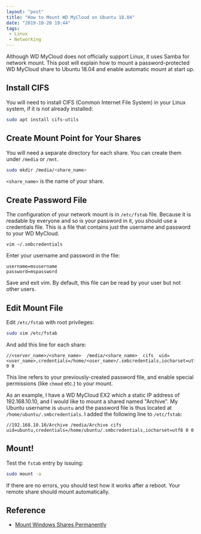 ```yaml
---
layout: "post"
title: "How to Mount WD MyCloud on Ubuntu 18.04"
date: "2019-10-20 19:44"
tags:
 - Linux
 - Networking
---
```


Although WD MyCloud does not officially support Linux, it uses Samba for network mount. This post will explain how to mount a password-protected WD MyCloud share to Ubuntu 18.04 and enable automatic mount at start up.

## Install CIFS
You will need to install CIFS (Common Internet File System) in your Linux system, if it is not already installed:

```bash
sudo apt install cifs-utils
```

## Create Mount Point for Your Shares
You will need a separate directory for each share. You can create them under `/media` or `/mnt`.

```bash
sudo mkdir /media/<share_name>
```

`<share_name>` is the name of your share.

## Create Password File
The configuration of your network mount is in `/etc/fstab` file. Because it is readable by everyone and so is your password in it, you should use a credentials file. This is a file that contains just the username and password to your WD MyCloud.

```
vim ~/.smbcredentials
```

Enter your username and password in the file:

```
username=msusername
password=mspassword
```

Save and exit vim. By default, this file can be read by your user but not other users.

## Edit Mount File
Edit `/etc/fstab` with root privileges:

```bash
sudo vim /etc/fstab
```

And add this line for each share:

```
//<server_name>/<share_name>  /media/<share_name>  cifs  uid=<user_name>,credentials=/home/<user_name>/.smbcredentials,iocharset=utf8 0 0
```

This line refers to your previously-created password file, and enable special permissions (like `chmod` etc.) to your mount.

As an example, I have a WD MyCloud EX2 which a static IP address of 192.168.10.10, and I would like to mount a shared named "Archive". My Ubuntu username is `ubuntu` and the password file is thus located at `/home/ubuntu/.smbcredentials`. I added the following line to `/etc/fstab`:

```
//192.168.10.10/Archive /media/Archive cifs uid=ubuntu,credentials=/home/ubuntu/.smbcredentials,iocharset=utf8 0 0
```

## Mount!
Test the `fstab` entry by issuing:

```bash
sudo mount -a
```

If there are no errors, you should test how it works after a reboot. Your remote share should mount automatically.

## Reference
* [Mount Windows Shares Permanently](https://wiki.ubuntu.com/MountWindowsSharesPermanently)
